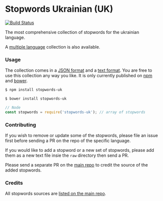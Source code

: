 Stopwords Ukrainian (UK)
=======

[![Build Status](https://travis-ci.org/stopwords-iso/stopwords-uk.svg?branch=master)](https://travis-ci.org/stopwords-iso/stopwords-uk)

The most comprehensive collection of stopwords for the ukrainian language.

A [multiple language](https://github.com/stopwords-iso/stopwords-iso) collection is also available.

### Usage

The collection comes in a
[JSON format](https://raw.githubusercontent.com/stopwords-iso/stopwords-uk/master/stopwords-uk.json) and a
[text format](https://raw.githubusercontent.com/stopwords-iso/stopwords-uk/master/stopwords-uk.txt).
You are free to use this collection any way you like.
It is only currently published on [npm](https://www.npmjs.com/stopwords-uk) and [bower](https://bower.io).

```sh
$ npm install stopwords-uk
```

```sh
$ bower install stopwords-uk
```

```js
// Node
const stopwords = require('stopwords-uk'); // array of stopwords
```

### Contributing

If you wish to remove or update some of the stopwords, please file an issue first before sending a PR on the repo of the specific language.

If you would like to add a stopword or a new set of stopwords, please add them as a new text file insie the `raw` directory then send a PR.

Please send a separate PR on the [main repo](https://github.com/stopwords-iso/stopwords-iso) to credit the source of the added stopwords.

### Credits

All stopwords sources are [listed on the main repo](https://github.com/stopwords-iso/stopwords-iso/blob/master/CREDITS.md).
